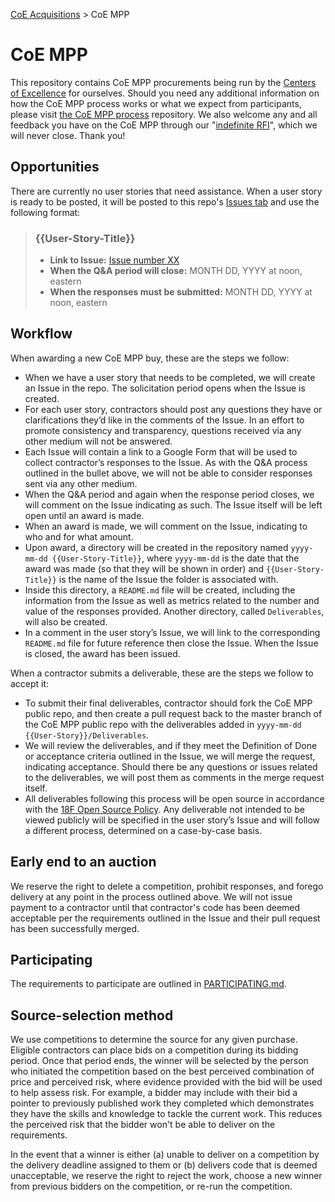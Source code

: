 [CoE Acquisitions](https://github.com/GSA/coe-acquisitions) > CoE MPP

# CoE MPP
This repository contains CoE MPP procurements being run by the [Centers of Excellence](https://coe.gsa.gov/) for ourselves. Should you need any additional information on how the CoE MPP process works or what we expect from participants, please visit [the CoE MPP process](https://github.com/GSA/CoE-MPP-process/) repository. We also welcome any and all feedback you have on the CoE MPP through our "[indefinite RFI](https://forms.gle/Lo38qwjTyE7hCPUG7)", which we will never close. Thank you!

## Opportunities
There are currently no user stories that need assistance. When a user story is ready to be posted, it will be posted to this repo's [Issues tab](https://github.com/GSA/CoE-MPP/issues) and use the following format:

> ### {{User-Story-Title}}
> 
> * **Link to Issue:** [Issue number XX](URL)
> * **When the Q&A period will close:** MONTH DD, YYYY at noon, eastern
> * **When the responses must be submitted:** MONTH DD, YYYY at noon, eastern

## Workflow
When awarding a new CoE MPP buy, these are the steps we follow:

* When we have a user story that needs to be completed, we will create an Issue in the repo. The solicitation period opens when the Issue is created.
* For each user story, contractors should post any questions they have or clarifications they’d like in the comments of the Issue. In an effort to promote consistency and transparency, questions received via any other medium will not be answered.
* Each Issue will contain a link to a Google Form that will be used to collect contractor’s responses to the Issue. As with the Q&A process outlined in the bullet above, we will not be able to consider responses sent via any other medium.
* When the Q&A period and again when the response period closes, we will comment on the Issue indicating as such. The Issue itself will be left open until an award is made.
* When an award is made, we will comment on the Issue, indicating to who and for what amount.
* Upon award, a directory will be created in the repository named `yyyy-mm-dd {{User-Story-Title}}`, where `yyyy-mm-dd` is the date that the award was made (so that they will be shown in order) and `{{User-Story-Title}}` is the name of the Issue the folder is associated with.
* Inside this directory, a `README.md` file will be created, including the information from the Issue as well as metrics related to the number and value of the responses provided. Another directory, called `Deliverables`, will also be created.
* In a comment in the user story’s Issue, we will link to the corresponding `README.md` file for future reference then close the Issue. When the Issue is closed, the award has been issued.

When a contractor submits a deliverable, these are the steps we follow to accept it:

* To submit their final deliverables, contractor should fork the CoE MPP public repo, and then create a pull request back to the master branch of the CoE MPP public repo with the deliverables added in `yyyy-mm-dd {{User-Story}}/Deliverables`.
* We will review the deliverables, and if they meet the Definition of Done or acceptance criteria outlined in the Issue, we will merge the request, indicating acceptance. Should there be any questions or issues related to the deliverables, we will post them as comments in the merge request itself.
* All deliverables following this process will be open source in accordance with the [18F Open Source Policy](https://18f.gsa.gov/open-source-policy/). Any deliverable not intended to be viewed publicly will be specified in the user story’s Issue and will follow a different process, determined on a case-by-case basis.

## Early end to an auction
We reserve the right to delete a competition, prohibit responses, and forego delivery at any point in the process outlined above. We will not issue payment to a contractor until that contractor's code has been deemed acceptable per the requirements outlined in the Issue and their pull request has been successfully merged.

## Participating
The requirements to participate are outlined in [PARTICIPATING.md](https://github.com/GSA/CoE-MPP-template/blob/master/PARTICIPATING.md).

## Source-selection method
We use competitions to determine the source for any given purchase. Eligible contractors can place bids on a competition during its bidding period. Once that period ends, the winner will be selected by the person who initiated the competition based on the best perceived combination of price and perceived risk, where evidence provided with the bid will be used to help assess risk. For example, a bidder may include with their bid a pointer to previously published work they completed which demonstrates they have the skills and knowledge to tackle the current work. This reduces the perceived risk that the bidder won't be able to deliver on the requirements.

In the event that a winner is either (a) unable to deliver on a competition by the delivery deadline assigned to them or (b) delivers code that is deemed unacceptable, we reserve the right to reject the work, choose a new winner from previous bidders on the competition, or re-run the competition.
